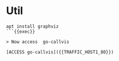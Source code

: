 # Util 

```
apt install graphviz
```{{exec}}

> Now access  go-callvis

[ACCESS go-callvis]({{TRAFFIC_HOST1_80}})
